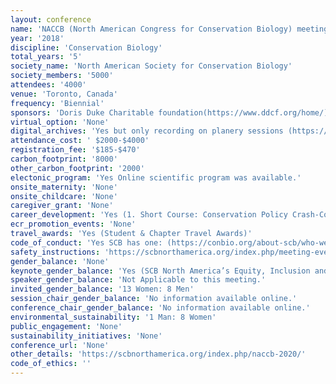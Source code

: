 ```yaml
---
layout: conference 
name: 'NACCB (North American Congress for Conservation Biology) meeting'
year: '2018'
discipline: 'Conservation Biology'
total_years: '5'
society_name: 'North American Society for Conservation Biology'
society_members: '5000'
attendees: '4000'
venue: 'Toronto, Canada'
frequency: 'Biennial'
sponsors: 'Doris Duke Charitable foundation(https://www.ddcf.org/home/), University of Toronto (https://www.utoronto.ca/), Wilburforce Foundation (http://www.wilburforce.org/), Conservation Science PArtners (https://www.csp-inc.org/), Metcalf Foundation (https://metcalffoundation.com/), WCS Canada (https://www.wcscanada.org/), Credit Valley Conservation (https://cvc.ca/), Center for biological diversity(https://www.biologicaldiversity.org/), Parks Canada(https://www.pc.gc.ca/en/index), Fisheries and Oceans Canada (http://www.dfo-mpo.gc.ca/index-eng.htm), Bullfrogpower, Toronto and Region conservation for the living city, COMPASS'
virtual_option: 'None'
digital_archives: 'Yes but only recording on planery sessions (https://www.youtube.com/channel/UCpzzRMixGJwRJRSiccJzJXA)'
attendance_cost: ' $2000-$4000'
registration_fee: '$185-$470'
carbon_footprint: '8000'
other_carbon_footprint: '2000'
electonic_program: 'Yes Online scientific program was available.'
onsite_maternity: 'None'
onsite_childcare: 'None'
caregiver_grant: 'None'
career_development: 'Yes (1. Short Course: Conservation Policy Crash-Course for Scientists  2. Workshop: Collaborative Conservation Among Diverse Stakeholders: Building understanding and skills for practical application  3. Workshop: Conservation and Art: Exploring the importance of the intersection of art and science  4. Workshop: Learning to collaborate in and out of the classroom: A toolkit for more inclusive conservation   5.Workshop: Building a Better Fieldwork Future: Preventing & Managing Sexual Harassment and Assault in the Field 6. Workshop: Interactive Science Communication Workshop  7. Workshop: Leveraging untapped audiences for conservation)'
ecr_promotion_events: 'None'
travel_awards: 'Yes (Student & Chapter Travel Awards)'
code_of_conduct: 'Yes SCB has one: (https://conbio.org/about-scb/who-we-are/code-of-ethics)'
safety_instructions: 'https://scbnorthamerica.org/index.php/meeting-event-code-of-conduct/'
gender_balance: 'None'
keynote_gender_balance: 'Yes (SCB North America’s Equity, Inclusion and Diversity Committee exists to facilitate and carry out initiatives designed to promote equity, inclusion and diversity within both SCBNA and will work to increase equity, inclusion and diversity in the field of conservation across all levels – including the public, students, professionals, and leaders in the field. The committee will update this page with EID policies and initiatives as they develop. The committee is hard at work developing initiatives related to the 2020 NACCB conference.  Please read below for committee accomplishments at the 2018 NACCB conference.  Looking to the future, the committee plans to increase engagement on these issues within the Society, its events, and within the conservation community at large, together with support from partner organizations including the Diversity Joint Venture, 500 Women Scientists, and others.) More here: https://scbnorthamerica.org/index.php/equity-inclusion-and-diversity-committee/)'
speaker_gender_balance: 'Not Applicable to this meeting.'
invited_gender_balance: '13 Women: 8 Men'
session_chair_gender_balance: 'No information available online.'
conference_chair_gender_balance: 'No information available online.'
environmental_sustainability: '1 Man: 8 Women'
public_engagement: 'None'
sustainability_initiatives: 'None'
conference_url: 'None'
other_details: 'https://scbnorthamerica.org/index.php/naccb-2020/'
code_of_ethics: ''
---
```

